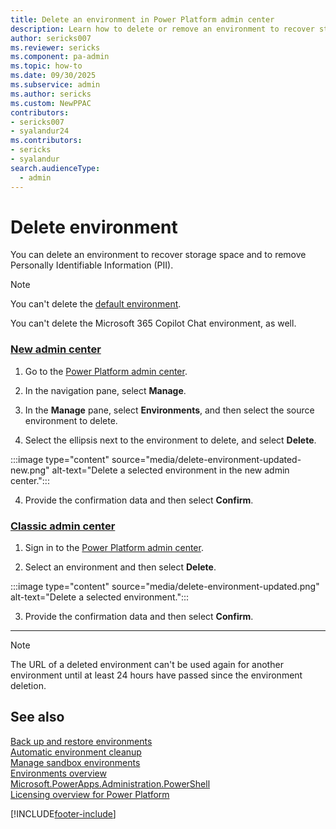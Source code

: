 ```yaml
---
title: Delete an environment in Power Platform admin center
description: Learn how to delete or remove an environment to recover storage space.
author: sericks007
ms.reviewer: sericks
ms.component: pa-admin
ms.topic: how-to
ms.date: 09/30/2025
ms.subservice: admin
ms.author: sericks
ms.custom: NewPPAC
contributors:
- sericks007
- syalandur24
ms.contributors:
- sericks
- syalandur
search.audienceType: 
  - admin
---
```


# Delete environment

You can delete an environment to recover storage space and to remove Personally Identifiable Information (PII).

> [!NOTE]
> You can't delete the [default environment](environments-overview.md#default-environment).
>
> You can't delete the Microsoft 365 Copilot Chat environment, as well.

### [New admin center](#tab/new)

1. Go to the [Power Platform admin center](https://admin.powerplatform.microsoft.com).

2. In the navigation pane, select **Manage**.

3. In the **Manage** pane, select **Environments**, and then select the source environment to delete.

4. Select the ellipsis next to the environment to delete, and select **Delete**.

  :::image type="content" source="media/delete-environment-updated-new.png" alt-text="Delete a selected environment in the new admin center.":::

4. Provide the confirmation data and then select **Confirm**.

### [Classic admin center](#tab/classic)

1. Sign in to the [Power Platform admin center](https://admin.powerplatform.microsoft.com).  

2. Select an environment and then select **Delete**.

  :::image type="content" source="media/delete-environment-updated.png" alt-text="Delete a selected environment.":::

3. Provide the confirmation data and then select **Confirm**.

---

> [!NOTE]
> The URL of a deleted environment can't be used again for another environment until at least 24 hours have passed since the environment deletion.

## See also

[Back up and restore environments](backup-restore-environments.md) <br />
[Automatic environment cleanup](automatic-environment-cleanup.md) <br />
[Manage sandbox environments](sandbox-environments.md) <br />
[Environments overview](environments-overview.md) <br />
[Microsoft.PowerApps.Administration.PowerShell](/powershell/module/microsoft.powerapps.administration.powershell/) <br />
[Licensing overview for Power Platform](pricing-billing-skus.md)



[!INCLUDE[footer-include](../includes/footer-banner.md)]


